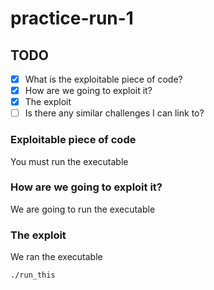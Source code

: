 # practice-run-1

## TODO

- [x] What is the exploitable piece of code?  
- [x] How are we going to exploit it?
- [x] The exploit
- [ ] Is there any similar challenges I can link to?

### Exploitable piece of code

You must run the executable

### How are we going to exploit it?

We are going to run the executable

### The exploit

We ran the executable
```
./run_this
```
